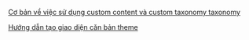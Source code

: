 [Cơ bản về việc sử dụng custom content và custom taxonomy taxonomy](https://github.com/manhnam91/hmcms/blob/master/docs/sub-page/vi/custom-content-and-custom-taxonomy.md)

[Hướng dẫn tạo giao diện căn bản theme](https://github.com/manhnam91/hmcms/blob/master/docs/sub-page/vi/create-simple-theme.md)
